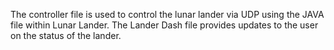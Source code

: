 The controller file is used to control the lunar lander via UDP using the JAVA file within Lunar Lander. The Lander Dash
file provides updates to the user on the status of the lander.
